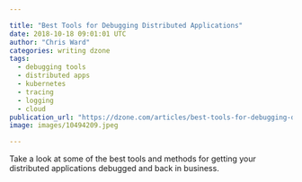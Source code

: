 ```yaml
---

title: "Best Tools for Debugging Distributed Applications"
date: 2018-10-18 09:01:01 UTC
author: "Chris Ward"
categories: writing dzone
tags:
  - debugging tools
  - distributed apps
  - kubernetes
  - tracing
  - logging
  - cloud
publication_url: "https://dzone.com/articles/best-tools-for-debugging-distributed-applications"
image: images/10494209.jpeg

---
```

Take a look at some of the best tools and methods for getting your distributed applications debugged and back in business.

